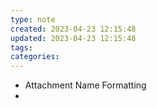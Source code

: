 ```yaml
---
type: note
created: 2023-04-23 12:15:48
updated: 2023-04-23 12:15:48
tags:
categories:
---
```



- Attachment Name Formatting
- 


